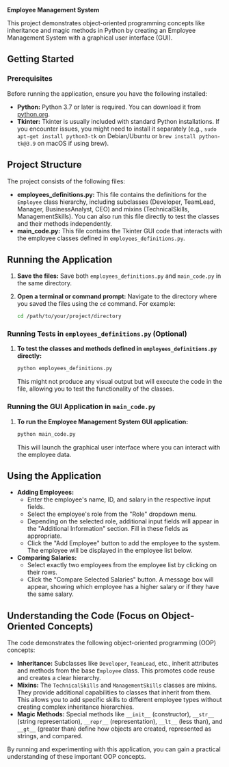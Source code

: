 **Employee Management System**

This project demonstrates object-oriented programming concepts like inheritance and magic methods in Python by creating an Employee Management System with a graphical user interface (GUI).

## Getting Started

### Prerequisites

Before running the application, ensure you have the following installed:

* **Python:** Python 3.7 or later is required. You can download it from [python.org](https://www.python.org/).
* **Tkinter:** Tkinter is usually included with standard Python installations. If you encounter issues, you might need to install it separately (e.g., `sudo apt-get install python3-tk` on Debian/Ubuntu or `brew install python-tk@3.9` on macOS if using brew).

## Project Structure

The project consists of the following files:

* **employees_definitions.py:** This file contains the definitions for the `Employee` class hierarchy, including subclasses (Developer, TeamLead, Manager, BusinessAnalyst, CEO) and mixins (TechnicalSkills, ManagementSkills). You can also run this file directly to test the classes and their methods independently.
* **main_code.py:** This file contains the Tkinter GUI code that interacts with the employee classes defined in `employees_definitions.py`.

## Running the Application

1. **Save the files:** Save both `employees_definitions.py` and `main_code.py` in the same directory.

2. **Open a terminal or command prompt:** Navigate to the directory where you saved the files using the `cd` command. For example:

   ```bash
   cd /path/to/your/project/directory
   ```

### Running Tests in `employees_definitions.py` (Optional)

1. **To test the classes and methods defined in `employees_definitions.py` directly:**

   ```bash
   python employees_definitions.py
   ```

   This might not produce any visual output but will execute the code in the file, allowing you to test the functionality of the classes.

### Running the GUI Application in `main_code.py`

1. **To run the Employee Management System GUI application:**

   ```bash
   python main_code.py
   ```

   This will launch the graphical user interface where you can interact with the employee data.

## Using the Application

   *   **Adding Employees:**
       *   Enter the employee's name, ID, and salary in the respective input fields.
       *   Select the employee's role from the "Role" dropdown menu.
       *   Depending on the selected role, additional input fields will appear in the "Additional Information" section. Fill in these fields as appropriate.
       *   Click the "Add Employee" button to add the employee to the system. The employee will be displayed in the employee list below.
   *   **Comparing Salaries:**
       *   Select exactly two employees from the employee list by clicking on their rows.
       *   Click the "Compare Selected Salaries" button. A message box will appear, showing which employee has a higher salary or if they have the same salary.

## Understanding the Code (Focus on Object-Oriented Concepts)

The code demonstrates the following object-oriented programming (OOP) concepts:

* **Inheritance:** Subclasses like `Developer`, `TeamLead`, etc., inherit attributes and methods from the base `Employee` class. This promotes code reuse and creates a clear hierarchy.
* **Mixins:** The `TechnicalSkills` and `ManagementSkills` classes are mixins. They provide additional capabilities to classes that inherit from them. This allows you to add specific skills to different employee types without creating complex inheritance hierarchies.
* **Magic Methods:** Special methods like `__init__` (constructor), `__str__` (string representation), `__repr__` (representation), `__lt__` (less than), and `__gt__` (greater than) define how objects are created, represented as strings, and compared.

By running and experimenting with this application, you can gain a practical understanding of these important OOP concepts.